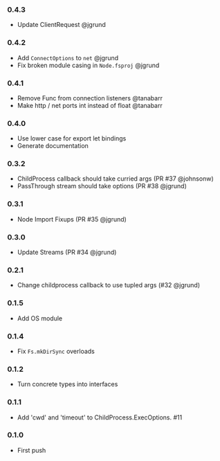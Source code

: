 ### 0.4.3

* Update ClientRequest @jgrund

### 0.4.2

* Add `ConnectOptions` to `net` @jgrund
* Fix broken module casing in `Node.fsproj` @jgrund

### 0.4.1

* Remove Func from connection listeners @tanabarr
* Make http / net ports int instead of float @tanabarr

### 0.4.0

* Use lower case for export let bindings
* Generate documentation

### 0.3.2

* ChildProcess callback should take curried args (PR #37 @johnsonw)
* PassThrough stream should take options (PR #38 @jgrund)

### 0.3.1

* Node Import Fixups (PR #35 @jgrund)

### 0.3.0

* Update Streams (PR #34 @jgrund)

### 0.2.1

* Change childprocess callback to use tupled args (#32 @jgrund)

### 0.1.5

* Add OS module

### 0.1.4

* Fix `Fs.mkDirSync` overloads

### 0.1.2

* Turn concrete types into interfaces

### 0.1.1

* Add 'cwd' and 'timeout' to ChildProcess.ExecOptions. #11

### 0.1.0

* First push
